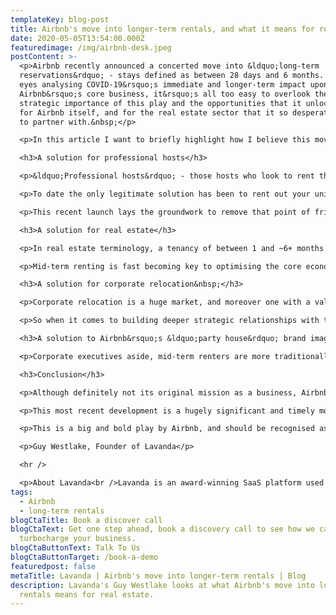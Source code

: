 ```yaml
---
templateKey: blog-post
title: Airbnb's move into longer-term rentals, and what it means for real estate.
date: 2020-05-05T13:54:00.000Z
featuredimage: /img/airbnb-desk.jpeg
postContent: >-
  <p>Airbnb recently announced a concerted move into &ldquo;long-term
  reservations&rdquo; - stays defined as between 28 days and 6 months. With all
  eyes analysing COVID-19&rsquo;s immediate and longer-term impact upon
  Airbnb&rsquo;s core business, it&rsquo;s all too easy to overlook the
  strategic importance of this play and the opportunities that it unlocks; both
  for Airbnb itself, and for the real estate sector that it so desperately needs
  to partner with.&nbsp;</p>

  <p>In this article I want to briefly highlight how I believe this move epitomises one of Airbnb&rsquo;s key competitive advantages; its voracious appetite to understand and solve pain points experienced by its primary stakeholder groups, further weaponised by a willingness to conduct bold experiments. Traditional real estate players have much to get excited about, whilst OTA competitors (Booking, Expedia, VRBO, Ctrip, etc.) should sit up and take note.</p>

  <h3>A solution for professional hosts</h3>

  <p>&ldquo;Professional hosts&rdquo; - those hosts who look to rent their properties all year round on a short-term basis in search of higher yields - are a key growth driver for Airbnb. Regulatory limits (e.g. 90 day limit in London etc.), however, have changed the value proposition to this core audience and introduced a major point of friction into the experience that Airbnb offers them; what do you do with a property once you&rsquo;ve used up your quota of nights on Airbnb?&nbsp;</p>

  <p>To date the only legitimate solution has been to rent out your unit on a mid/long-term basis (anecdotally this is why Lavanda has offered longer-term rental solutions from day one). But the professional host (or their property manager) has had to go through the clunky process of taking the property off Airbnb, listing it on a separate long-term channel (i.e. Rightmove or Zoopla in UK), and consequently Airbnb losing out on that share of wallet.</p>

  <p>This recent launch lays the groundwork to remove that point of friction entirely, whilst at the same time providing consumers with a simpler and easier way to discover and rent properties more flexibly online. Professional hosts are finally able to legitimately rent properties 365 days a year on Airbnb, intelligently optimising yield through a combination of short and longer-stays. This new feature gives a core group of super users exactly what they want/need in order to survive and thrive in an otherwise highly challenging regulatory context. It creates a far stickier product experience that will nurture them into dyed-in-the-wool Airbnb advocates, creating an important competitive moat around the platform.</p>

  <h3>A solution for real estate</h3>

  <p>In real estate terminology, a tenancy of between 1 and ~6+ months is broadly considered a &ldquo;mid-term&rdquo; rental. A steady and reliable source of mid-term rental demand is generally considered something of a holy grail; significantly less operational and more costly than a hospitality-led short stay, yet ~15%+ higher yielding than a traditional 12-month long-term rental due to the increased flexibility that it offers the tenant. It&rsquo;s also considered to better meet the needs of the modern day renter; the remote working &ldquo;digital nomad&rdquo; who values experience, and whose lifestyle more typically revolves around multiple urban centres.</p>

  <p>Mid-term renting is fast becoming key to optimising the core economics of institutional real estate; specifically multifamily, co-living, serviced apartment (specifically the &ldquo;extended stay&rdquo; segment) and PBSA (Purpose Built Student Accommodation) assets. Establishing a channel of mid-term rental demand alongside its core short-term rental demand (i.e stays between 1 night and 1 month in duration) - which can, in turn, be effortlessly tapped into in order to plug voids within buildings - lays an all important foundation upon which Airbnb can build to develop deeper, industry-specific solutions that unlock accretive value for landlords. A bold strategy to become the partner of choice for institutional real estate, and for its platform to become structurally embraced within buildings.&nbsp;</p>

  <h3>A solution for corporate relocation&nbsp;</h3>

  <p>Corporate relocation is a huge market, and moreover one with a value chain that begs to be consolidated, streamlined and digitised. Furthermore - irrespective of whether we&rsquo;re talking about short, mid or long-term guests - corporate executives are considered to be the cr&egrave;me-de-la-cr&egrave;me; well behaved, business-like types who pay their rent on time. Global corporations are the classic mid-term rental use case; they value flexibility, are keen to avoid the high cost of a hotel over a prolonged period, but are frequently unable to commit to a long-term lease due to the nature of the projects that are being resourced.&nbsp;</p>

  <p>So when it comes to building deeper strategic relationships with the real estate sector, there are clear synergies with Airbnb taking a step towards becoming a more comprehensive solution for corporate relocation agencies at the same time. A strategy to develop a channel of premium rental demand that's craved by institutional landlords and property managers.</p>

  <h3>A solution to Airbnb&rsquo;s &ldquo;party house&rdquo; brand image</h3>

  <p>Corporate executives aside, mid-term renters are more traditionally perceived (albeit generically) to be &ldquo;trusted young professionals&rdquo; - another audience that's highly sought after by landlords. Developing a channel of hugely attractive tenants will equally help Airbnb shake off the reputation it's garnered amongst the more traditional real estate sector as a source of troublesome guests - albeit this has been shaped by countless unsubstantiated media anecdotes, and further fuelled by the aggressive hotel lobby. Nevertheless this reputation has to date put off many key industry players from more readily embracing Airbnb as a strategic partner.</p>

  <h3>Conclusion</h3>

  <p>Although definitely not its original mission as a business, Airbnb has fully understood the opportunity it now has to radically transform residential real estate by creating a holistic solution that allows landlords to tap into short and mid-term rental demand alongside longer-term tenancies. To do full justice to this opportunity, however, first of all requires Airbnb to legitimise its core business and mature as a brand - a project that is evidently well underway.</p>

  <p>This most recent development is a hugely significant and timely move towards building a deeper, more strategic relationship with institutional real estate portfolios - specifically owners of PBSA, multifamily, co-living and serviced apartment assets. Exploring a more diversified rental strategy, particularly with a view to occupying voids resulting from the COVID-19 lockdown, is currently a priority agenda item for most residential portfolios. As an Asset Manager, thanks to Airbnb, the toolkit available to you has just had a major upgrade. To ignore it and continue to bury your head in the sand is, in effect, to leave critical value on the table.</p>

  <p>This is a big and bold play by Airbnb, and should be recognised as such. It&rsquo;s key to winning in the hotly contested urban markets over the longer-term, and it'll be fascinating to see how its competitors and naysayers now respond. I&rsquo;ll certainly be watching this space closely.</p>

  <p>Guy Westlake, Founder of Lavanda</p>

  <hr />

  <p>About Lavanda<br />Lavanda is an award-winning SaaS platform used by the world's leading student and multifamily operators to increase NOI through short and medium term rentals. Clients include Greystar, CA Ventures, JLL, Savills and LaSalle amongst others.</p>
tags:
  - Airbnb
  - long-term rentals
blogCtaTitle: Book a discover call
blogCtaText: Get one step ahead, book a discovery call to see how we can help
  turbocharge your business.
blogCtaButtonText: Talk To Us
blogCtaButtonTarget: /book-a-demo
featuredpost: false
metaTitle: Lavanda | Airbnb's move into longer-term rentals | Blog
description: Lavanda's Guy Westlake looks at what Airbnb's move into longer-term
  rentals means for real estate.
---
```


